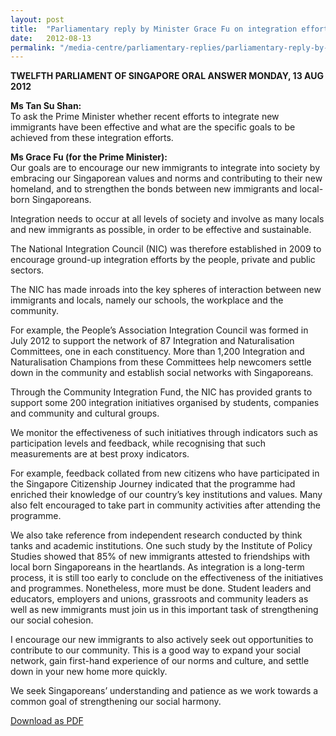 ```yaml
---
layout: post
title:  "Parliamentary reply by Minister Grace Fu on integration efforts."
date:   2012-08-13
permalink: "/media-centre/parliamentary-replies/parliamentary-reply-by-minister-grace-fu-on-13-aug-2012"
---
```



**TWELFTH PARLIAMENT OF SINGAPORE
ORAL ANSWER
MONDAY, 13 AUG 2012**

**Ms Tan Su Shan:**  
To ask the Prime Minister whether recent efforts to integrate new immigrants have been effective and what are the specific goals to be achieved from these integration efforts.

**Ms Grace Fu (for the Prime Minister):**  
Our goals are to encourage our new immigrants to integrate into society by embracing our Singaporean values and norms and contributing to their new homeland, and to strengthen the bonds between new immigrants and local-born Singaporeans.

Integration needs to occur at all levels of society and involve as many locals and new immigrants as possible, in order to be effective and sustainable.

The National Integration Council (NIC) was therefore established in 2009 to encourage ground-up integration efforts by the people, private and public sectors.

The NIC has made inroads into the key spheres of interaction between new immigrants and locals, namely our schools, the workplace and the community.

For example, the People’s Association Integration Council was formed in July 2012 to support the network of 87 Integration and Naturalisation Committees, one in each constituency.  More than 1,200 Integration and Naturalisation Champions from these Committees help newcomers settle down in  the community and establish social networks with Singaporeans.

Through the Community Integration Fund, the NIC has provided grants to support some 200 integration initiatives organised by students, companies and community and cultural groups.

We monitor the effectiveness of such initiatives through indicators such as participation levels and feedback, while recognising that such measurements are at best proxy indicators.

For example, feedback collated from new citizens who have participated in the Singapore Citizenship Journey indicated that the programme had enriched their knowledge of our country’s key institutions and values. Many also felt encouraged to take part in community activities after attending the programme.

We also take reference from independent research conducted by think tanks and academic institutions. One such study by the Institute of Policy Studies showed that 85% of new immigrants attested to friendships with local born Singaporeans in the heartlands. As integration is a long-term process, it is still too early to conclude on the effectiveness of the initiatives and programmes. Nonetheless, more must be done. Student leaders and educators, employers and unions, grassroots and community leaders as well as new immigrants must join us in this important task of strengthening our social cohesion.

I encourage our new immigrants to also actively seek out opportunities to contribute to our community. This is a good way to expand your social network, gain first-hand experience of our norms and culture, and settle down in your new home more quickly.  

We seek Singaporeans’ understanding and patience as we work towards a common goal of strengthening our social harmony.

[Download as PDF](isomerpages-stratgroup/images/parliamentary-reply-by-minister-grace-fu-on-13-aug-2012.pdf)
